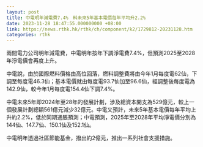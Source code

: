 ```yaml
---
layout: post
title: 中電明年減電費7.4%　料未來5年基本電價每年平均升2.2%
date: 2023-11-28 18:47:55.000000000 +08:00
link: https://news.rthk.hk/rthk/ch/component/k2/1729812-20231128.htm
categories: rthk
---
```


兩間電力公司明年減電費，中電明年按年下調淨電費7.4%，但預測2025至2028年淨電價會再度上升。

中電說，由於國際燃料價格由高位回落，燃料調整費將由今年1月每度電62仙，下調至每度電46.3仙；基本電價就由每度電93.7仙加至96.6仙，經調整後每度電為142.9仙，較今年1月每度電154.4仙下調7.4%。

中電未來5年即2024年至28年的發展計劃，涉及總資本開支為529億元，較上一個發展計劃總額561億元減少32億元。中電又預計，未來5年基本電價每年平均上升約2.2%，低於同期通脹預測；中電預測，2025年至2028年平均淨電價分別為144仙、147.7仙、150.1仙及152.1仙。

中電明年透過社區節能基金，撥出約2億元，推出一系列社會支援措施。
